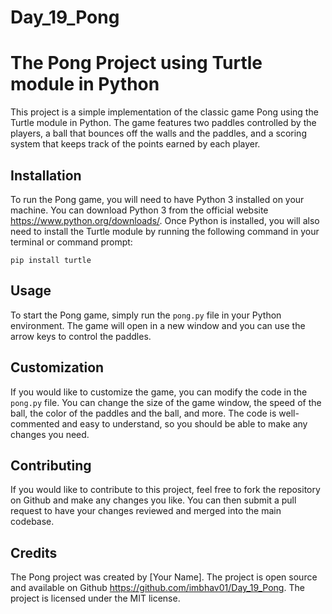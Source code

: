 # Day_19_Pong

<html>
  <body>
    <h1>The Pong Project using Turtle module in Python</h1>
    <p>This project is a simple implementation of the classic game Pong using the Turtle module in Python. The game features two paddles controlled by the players, a ball that bounces off the walls and the paddles, and a scoring system that keeps track of the points earned by each player.</p>
    <h2>Installation</h2>
    <p>To run the Pong game, you will need to have Python 3 installed on your machine. You can download Python 3 from the official website <a href="https://www.python.org/downloads/">https://www.python.org/downloads/</a>. Once Python is installed, you will also need to install the Turtle module by running the following command in your terminal or command prompt:</p>
    <code>pip install turtle</code>
    <h2>Usage</h2>
    <p>To start the Pong game, simply run the <code>pong.py</code> file in your Python environment. The game will open in a new window and you can use the arrow keys to control the paddles.</p>
    <h2>Customization</h2>
    <p>If you would like to customize the game, you can modify the code in the <code>pong.py</code> file. You can change the size of the game window, the speed of the ball, the color of the paddles and the ball, and more. The code is well-commented and easy to understand, so you should be able to make any changes you need.</p>
    <h2>Contributing</h2>
    <p>If you would like to contribute to this project, feel free to fork the repository on Github and make any changes you like. You can then submit a pull request to have your changes reviewed and merged into the main codebase.</p>
    <h2>Credits</h2>
    <p>The Pong project was created by [Your Name]. The project is open source and available on Github <a href="https://github.com/imbhav01/Day_19_Pong">https://github.com/imbhav01/Day_19_Pong</a>. The project is licensed under the MIT license.</p>
  </body>
</html>
